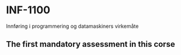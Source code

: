 # INF-1100
Innføring i programmering og datamaskiners virkemåte

## The first mandatory assessment in this corse

